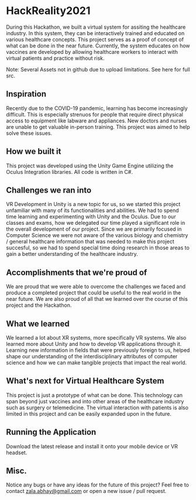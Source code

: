 # HackReality2021
During this Hackathon, we built a virtual system for assiting the healthcare industry. In this system, they can be interactively trained and educated on various healthcare concepts. This project serves as a proof of concept of what can be done in the near future. Currently, the system educates on how vaccines are developed by allowing healthcare workers to interact with virtual patients and practice without risk.

Note: Several Assets not in github due to upload limitations. See here for full src.

## Inspiration
Recently due to the COVID-19 pandemic, learning has become increasingly difficult. This is especially strenuos for people that require direct physical access to equipment like labware and appliances. New doctors and nurses are unable to get valuable in-person training. This project was aimed to help solve these issues.

## How we built it
This project was developed using the Unity Game Engine utilizing the Oculus Integration libraries. All code is written in C#.

## Challenges we ran into
VR Development in Unity is a new topic for us, so we started this project unfamiliar with many of its functionalities and abilities. We had to spend time learning and experimenting with Unity and the Oculus. Due to our classes and exams, how we delegated our time played a significant role in the overall development of our project. Since we are primarily focused in Computer Science we were not aware of the various biology and chemistry / general healthcare information that was needed to make this project succesful, so we had to spend special time doing research in those areas to gain a better understanding of the healthcare industry.

## Accomplishments that we're proud of
We are proud that we were able to overcome the challenges we faced and produce a completed project that could be useful to the real world in the near future. We are also proud of all that we learned over the course of this project and the Hackathon.

## What we learned
We learned a lot about XR systems, more specifically VR systems. We also learned more about Unity and how to develop VR applications through it. Learning new information in fields that were previously foreign to us, helped shape our understanding of the interdisciplinary attributes of computer science and how we can make tangible projects that impact the real world.

## What's next for Virtual Healthcare System
This project is just a prototype of what can be done. This technology can span beyond just vaccines and into other areas of the healthcare industry such as surgery or telemedicine. The virtual interaction with patients is also limited in this project and can be easily expanded upon in the future.

## Running the Application
Download the latest release and install it onto your mobile device or VR headset.

## Misc.
Notice any bugs or have any ideas for the future of this project? Feel free to contact zala.abhay@gmail.com or open a new issue / pull request.

